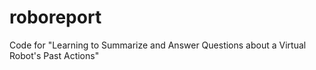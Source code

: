 # roboreport
Code for "Learning to Summarize and Answer Questions about a Virtual Robot's Past Actions"
